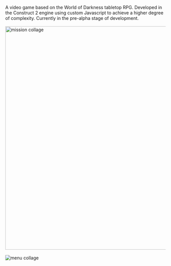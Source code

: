 A video game based on the World of Darkness tabletop RPG. Developed in the Construct 2 engine using custom Javascript to achieve a higher degree of complexity. Currently in the pre-alpha stage of development.<br><br>
<img width="700" alt="mission collage" src="https://user-images.githubusercontent.com/80986857/130493945-ebcb7577-9cc1-41c8-8392-3b9a7973e220.png"><br><br>
![menu collage](https://user-images.githubusercontent.com/80986857/130494078-4b682095-5adb-4c4c-a09a-228ce838211d.png)


